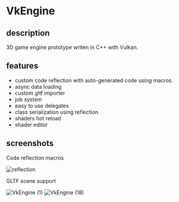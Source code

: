 
# VkEngine
## description

3D game engine prototype writen in C++ with Vulkan.


## features
- custom code reflection with auto-generated code using macros.
- async data loading
- custom gltf importer
- job system
- easy to use delegates
- class serialization using reflection
- shaders hot reload
- shader editor

## screenshots

Code reflection macros

![reflection](https://user-images.githubusercontent.com/24438631/100238498-90d8e000-2f30-11eb-9c5b-99afe821c7c5.png)

GLTF scene support

![VkEngine (1)](https://user-images.githubusercontent.com/24438631/100238685-c7aef600-2f30-11eb-9e6f-488f19a76aa7.png)
![VkEngine (18)](https://user-images.githubusercontent.com/24438631/100238633-bc5bca80-2f30-11eb-8173-ccb643e4b3c1.png)
